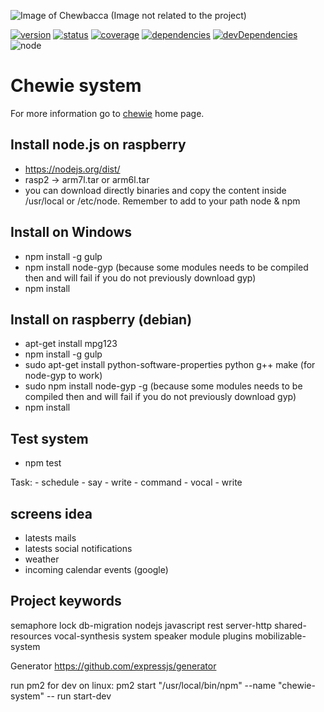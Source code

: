 ![Image of Chewbacca](https://image.ibb.co/eKvgov/chewie.jpg)
(Image not related to the project)

[![version](https://img.shields.io/npm/v/chewie-system.svg)](https://www.npmjs.org/package/chewie-system)
[![status](https://travis-ci.org/mbret/chewie-system.svg)](https://travis-ci.org/mbret/chewie-system)
[![coverage](https://img.shields.io/coveralls/mbret/chewie-system.svg)](https://coveralls.io/github/mbret/chewie-system)
[![dependencies](https://david-dm.org/mbret/chewie-system.svg)](https://david-dm.org/mbret/chewie-system)
[![devDependencies](https://david-dm.org/mbret/chewie-system/dev-status.svg)](https://david-dm.org/mbret/chewie-system#info=devDependencies)
![node](https://img.shields.io/node/v/chewie-system.svg)

# Chewie system
For more information go to [chewie](https://github.com/mbret/chewie) home page.

## Install node.js on raspberry
- https://nodejs.org/dist/
- rasp2 -> arm7l.tar or arm6l.tar
- you can download directly binaries and copy the content inside /usr/local or /etc/node. Remember to add to your path node & npm

## Install on Windows
- npm install -g gulp
- npm install node-gyp (because some modules needs to be compiled then and will fail if you do not previously download gyp)
- npm install

## Install on raspberry (debian)
- apt-get install mpg123
- npm install -g gulp
- sudo apt-get install python-software-properties python g++ make (for node-gyp to work)
- sudo npm install node-gyp -g (because some modules needs to be compiled then and will fail if you do not previously download gyp)
- npm install

## Test system
- npm test

Task:
    - schedule
        - say
        - write
    - command
        - vocal
        - write

## screens idea
- latests mails
- latests social notifications
- weather
- incoming calendar events (google)

## Project keywords
semaphore lock db-migration nodejs javascript rest server-http shared-resources vocal-synthesis system speaker module plugins mobilizable-system 

Generator
https://github.com/expressjs/generator

run pm2 for dev on linux: pm2 start "/usr/local/bin/npm" --name "chewie-system" -- run start-dev
